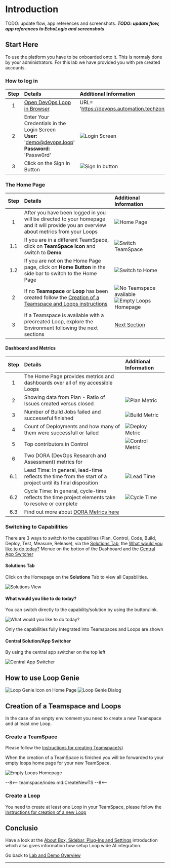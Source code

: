 # Introduction

TODO: update flow, app references and screenshots.
_**TODO: update flow, app references to EchoLogic and screenshots**_

## Start Here

To use the platform you have to be onboarded onto it. This is normaly done by your administrators. For this lab we have provided you with pre created accounts.

### How to log in

| Step | Details                                                                                                     | Additional Information                                       |
|:----:|:------------------------------------------------------------------------------------------------------------|:-------------------------------------------------------------|
|  1   | [Open DevOps Loop in Browser][URLDevOpsLoop]                                                                | URL= 'https://devops.automation.techzone.ibm.com/automation' |
|  2   | Enter Your Credentials in the Login Screen <br> **User:** 'demo@devops.loop' <br>  **Password:** 'Passw0rd' | ![Login Screen][LoginDialog]                                 |
|  3   | Click on the Sign In Button                                                                                 | ![Sign In button][SignInButton]                              |

### The Home Page

| Step | Details                                                                                                                               | Additional Information                          |
|:----:|:--------------------------------------------------------------------------------------------------------------------------------------|:------------------------------------------------|
|  1   | After you have been logged in you will be directed to your homepage and it will provide you an overview about metrics from your Loops | ![Home Page][LoopHomePageView]                  |
| 1.1  | If you are in a different TeamSpace, click on **TeamSpace Icon** and switch to **Demo**                                               | ![Switch TeamSpace][SwitchToHome]               |
| 1.2  | If you are not on the Home Page page, click on **Home Button** in the side bar to switch to the Home Page                             | ![Switch to Home][HomePageSideBar]              |
|  2   | If no **Teamspace** or **Loop** has been created follow the [Creation of a Teamspace and Loops instructions](#creation-of-a-teamspace-and-loops)      | ![No Teamspace available][NoTeamSpaceAvailable] ![Empty Loops Homepage][LoopHomePageCreateNewLoop] |
|  3   | If a Teamspace is available with a precreated Loop, explore the Environment following the next sections                                |  [Next Section](#dashboard-and-metrics)  |

#### Dashboard and Metrics

| Step | Details                                                                                                       | Additional Information           |
|:----:|:--------------------------------------------------------------------------------------------------------------|:---------------------------------|
|  1   | The Home Page provides metrics and dashboards over all of my accessible Loops                                 |                                  |
|  2   | Showing data from Plan - Ratio of Issues created versus closed                                                | ![Plan Metric][MetricPlan]       |
|  3   | Number of Build Jobs failed and successeful finished                                                          | ![Build Metric][MetricBuild]     |
|  4   | Count of Deployments and how many of them were successfull or failed                                          | ![Deploy Metric][MetricDeploy]   |
|  5   | Top contributors in Control                                                                                   | ![Control Metric][MetricControl] |
|  6   | Two DORA (DevOps Research and Assessment) metrics for                                                         |                                  |
| 6.1  | Lead Time: In general, lead-time reflects the time from the start of a project until its final disposition    | ![Lead Time][KPIDoraLeadTime]    |
| 6.2  | Cycle Time: In general, cycle-time reflects the time project elements take to resolve or complete             | ![Cycle Time][KPIDoraCycleTime]  |
| 6.3  | Find out more about [DORA Metrics here](https://www.ibm.com/docs/en/devops-velocity/5.1.0?topic=metrics-dora) |                                  |

### Switching to Capabilities

There are 3 ways to switch to the capabilites (Plan, Control, Code, Build, Deploy, Test, Measure, Release), via the [Solutions Tab](#solutions-tab), the [What would you like to do today?](#what-would-you-like-to-do-today) Menue on the botton of the Dashboard and the [Central App Switcher](#central-solutionapp-switcher)

#### Solutions Tab

Click on the Homepage on the **Solutions** Tab to view all Capabilities.

![Solutions View][SolutionsView]

#### What would you like to do today?

You can switch directly to the capability/solution by using the button/link.

![What would you like to do today?][WhatWouldYouLikeToDoToday]

Only the capabilities fully integrated into Teamspaces and Loops are shown

#### Central Solution/App Switcher

By using the central app switcher on the top left

![Central App Switcher][CentralAppSwitcher]

## How to use Loop Genie

![Loop Genie Icon on Home Page][LoopHomeLoopGenieIcon]
![Loop Genie Dialog][LoopGenieDialog]

## Creation of a Teamspace and Loops

In the case of an empty environment you need to create a new Teamspace and at least one Loop.

### Create a TeamSpace

Please follow the [Instructions for creating Teamspace(s)][InstructionsCreateTeamSpace]

When the creation of a TeamSpace is finished you will be forwarded to your empty loops home page for your new TeamSpace.

![Empty Loops Homepage][LoopHomePageCreateNewLoop]

--8<--
teamspace/index.md:CreateNewTS
--8<--

### Create a Loop

You need to create at least one Loop in your TeamSpace, please follow the [Instructions for creation of a new Loop][InstructionsCreateLoop]

## Conclusio

Have a look at the [About Box, Sidebar, Plug-Ins and Settings][IntroAboutBoxSidebarPlugins] introduction which also gives information how setup Loop wide AI integration.

Go back to [Lab and Demo Overview][GoBackToDemoOverview]

---

[LoopHomePageView]: media/Loop_Home_Page.png
[LoopHomePageCreateNewLoop]: loops/media/Loop_Teamspace_07_CreateNewLoop_Home.png
[HomePageSideBar]: media/Loop_Home_Page_SideBar.png
[InstructionsCreateTeamSpace]: teamspace/index.md
[InstructionsCreateLoop]: loops/index.md
[GoBackToDemoOverview]: ../index.md#introduction
[LoopHomeLoopGenieIcon]: media/../intro/media/LOOP_HomePage_LoopGenieButton.png
[LoopGenieDialog]: intro/media/LOOP_HomePage_LoopGenieDialog.png
[IntroAboutBoxSidebarPlugins]: intro/index.md
[URLDevOpsLoop]: https://devops.automation.techzone.ibm.com/automation
[LoginDialog]: media/Loop_Login_Page.png
[SignInButton]: media/Loop_SignInButton.png
[MetricPlan]: media/LoopHome_Plan_metrics.png
[MetricBuild]: media/LoopHome_Build_Metrics.png
[MetricDeploy]: media/LoopHome_Deploy_Metrics.png
[MetricControl]: media/LoopHome_Control_metrics.png
[KPIDoraLeadTime]: media/LoopHome_LeadTime.png
[KPIDoraCycleTime]: media/LoopHome_CycleTime.png
[WhatWouldYouLikeToDoToday]: media/Loop_whatwouldyouliketodotoday.png
[CentralAppSwitcher]: media/Loop_central_app_control.png
[NoTeamSpaceAvailable]: media/INIT_1_NoTeamspace.png
[SwitchToHome]: media/Loop_Sidebar_SwitchTeamSpace.png
[SolutionsView]: media/Loop_Home_Page_Solutions.png
